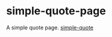 # simple-quote-page
A simple quote page.
[simple-quote](https://github.com/Cojanu1991/simple-quote-page/blob/master/quote.png?raw=true)
